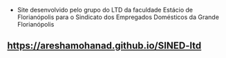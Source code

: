 * Site desenvolvido pelo grupo do LTD da faculdade Estácio de Florianópolis para o Sindicato dos Empregados Domésticos da Grande Florianópolis 
<!-- ALL-CONTRIBUTORS-BADGE:START - Do not remove or modify this section -->
   ## https://areshamohanad.github.io/SINED-ltd ##
 

